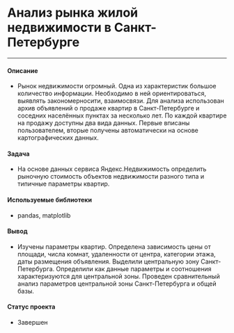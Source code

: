 # Анализ рынка жилой недвижимости в Санкт-Петербурге
---

#### Описание

 - Рынок недвижимости огромный. Одна из характеристик большое количество информации. Необходимо в ней ориентироваться, выявлять закономерносити, взаимосвязи. Для анализа использован архив объявлений о продаже квартир в Санкт-Петербурге и соседних населённых пунктах за несколько лет. По каждой квартире на продажу доступны два вида данных. Первые вписаны пользователем, вторые получены автоматически на основе картографических данных.
 
#### Задача

 - На основе данных сервиса Яндекс.Недвижимость определить рыночную стоимость объектов недвижимости разного типа и типичные параметры квартир.


#### Используемые библиотеки

 - pandas, matplotlib
 
#### Вывод

 - Изучены параметры квартир. Определена зависимость цены от площади, числа комнат, удаленности от центра, категории этажа, даты размещения объявления. Выделили центральную зону Санкт-Петербурга. Определили как данные параметры и соотношения характеризуются для центральной зоны. Проведен сравнительный анализ параметров центральной зоны Санкт-Петербурга и общей базы.

#### Статус проекта

 - Завершен
